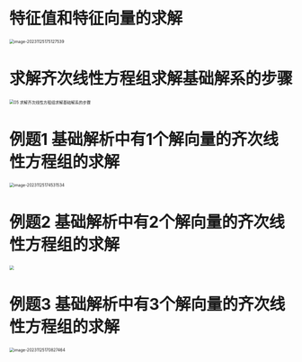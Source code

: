 # 特征值和特征向量的求解

<img src="C:\Users\51532\Desktop\Math\05 每日一题\04 知识专题\01 解特征值和特征向量 231125\02 Pic\05 求特征值和特征向量的步骤.png" alt="image-20231125175127539" style="zoom:50%;" />



# 求解齐次线性方程组求解基础解系的步骤

<img src="https://cvp.oss-cn-shanghai.aliyuncs.com/picgo/202311251714529.png" alt="05 求解齐次线性方程组求解基础解系的步骤" style="zoom:50%;" />



# 例题1 基础解析中有1个解向量的齐次线性方程组的求解

<img src="https://cvp.oss-cn-shanghai.aliyuncs.com/picgo/202311251745606.png" alt="image-20231125174531534" style="zoom:50%;" />



# 例题2 基础解析中有2个解向量的齐次线性方程组的求解

<img src="https://cvp.oss-cn-shanghai.aliyuncs.com/picgo/202311251733557.png" style="zoom:50%;" />



# 例题3 基础解析中有3个解向量的齐次线性方程组的求解

<img src="https://cvp.oss-cn-shanghai.aliyuncs.com/picgo/202311251708639.png" alt="image-20231125170827464" style="zoom:50%;" />